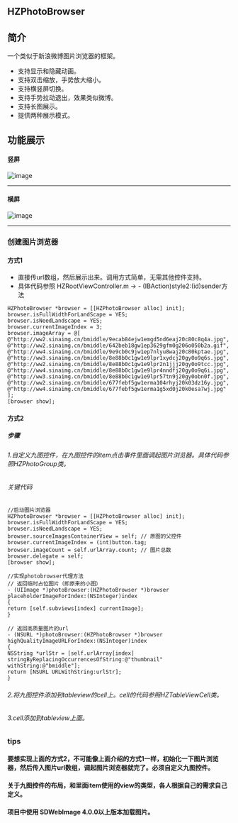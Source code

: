 ## HZPhotoBrowser

## 简介
一个类似于新浪微博图片浏览器的框架。

* 支持显示和隐藏动画。
* 支持双击缩放，手势放大缩小。
* 支持横竖屏切换。
* 支持手势拉动退出，效果类似微博。
* 支持长图展示。
* 提供两种展示模式。


## 功能展示

#### 竖屏
![image](https://github.com/chennyhuang/HZPhotoBrowser/blob/master/style1.gif)
<hr/>

#### 横屏
![image](https://github.com/chennyhuang/HZPhotoBrowser/blob/master/style2.gif)
<hr/>


### 创建图片浏览器
#### 方式1
* 直接传url数组，然后展示出来。调用方式简单，无需其他控件支持。
* 具体代码参照 HZRootViewController.m -> - (IBAction)style2:(id)sender方法
```objc
HZPhotoBrowser *browser = [[HZPhotoBrowser alloc] init];
browser.isFullWidthForLandScape = YES;
browser.isNeedLandscape = YES;
browser.currentImageIndex = 3;
browser.imageArray = @[
@"http://ww2.sinaimg.cn/bmiddle/9ecab84ejw1emgd5nd6eaj20c80c8q4a.jpg",
@"http://ww2.sinaimg.cn/bmiddle/642beb18gw1ep3629gfm0g206o050b2a.gif",
@"http://ww4.sinaimg.cn/bmiddle/9e9cb0c9jw1ep7nlyu8waj20c80kptae.jpg",
@"http://ww3.sinaimg.cn/bmiddle/8e88b0c1gw1e9lpr1xydcj20gy0o9q6s.jpg",
@"http://ww2.sinaimg.cn/bmiddle/8e88b0c1gw1e9lpr2n1jjj20gy0o9tcc.jpg",
@"http://ww4.sinaimg.cn/bmiddle/8e88b0c1gw1e9lpr4nndfj20gy0o9q6i.jpg",
@"http://ww3.sinaimg.cn/bmiddle/8e88b0c1gw1e9lpr57tn9j20gy0obn0f.jpg",
@"http://ww2.sinaimg.cn/bmiddle/677febf5gw1erma104rhyj20k03dz16y.jpg",
@"http://ww4.sinaimg.cn/bmiddle/677febf5gw1erma1g5xd0j20k0esa7wj.jpg"
];
[browser show];
```

#### 方式2
##### 步骤
###### 1.自定义九图控件，在九图控件的item点击事件里面调起图片浏览器。具体代码参照HZPhotoGroup类。
###### 关键代码
```objc
//启动图片浏览器
HZPhotoBrowser *browser = [[HZPhotoBrowser alloc] init];
browser.isFullWidthForLandScape = YES;
browser.isNeedLandscape = YES;
browser.sourceImagesContainerView = self; // 原图的父控件
browser.currentImageIndex = (int)button.tag;
browser.imageCount = self.urlArray.count; // 图片总数
browser.delegate = self;
[browser show];
```
```objc
//实现photobrowser代理方法
// 返回临时占位图片（即原来的小图）
- (UIImage *)photoBrowser:(HZPhotoBrowser *)browser placeholderImageForIndex:(NSInteger)index
{
return [self.subviews[index] currentImage];
}

// 返回高质量图片的url
- (NSURL *)photoBrowser:(HZPhotoBrowser *)browser highQualityImageURLForIndex:(NSInteger)index
{
NSString *urlStr = [self.urlArray[index] stringByReplacingOccurrencesOfString:@"thumbnail" withString:@"bmiddle"];
return [NSURL URLWithString:urlStr];
}
```
###### 2.将九图控件添加到tableview的cell上。cell的代码参照HZTableViewCell类。
###### 3.cell添加到tableview上面。

### tips
#### 要想实现上面的方式2，不可能像上面介绍的方式1一样，初始化一下图片浏览器，然后传入图片url数组，调起图片浏览器就完了。必须自定义九图控件。
#### 关于九图控件的布局，和里面item使用的view的类型，各人根据自己的需求自己定义。
#### 项目中使用 SDWebImage 4.0.0以上版本加载图片。
